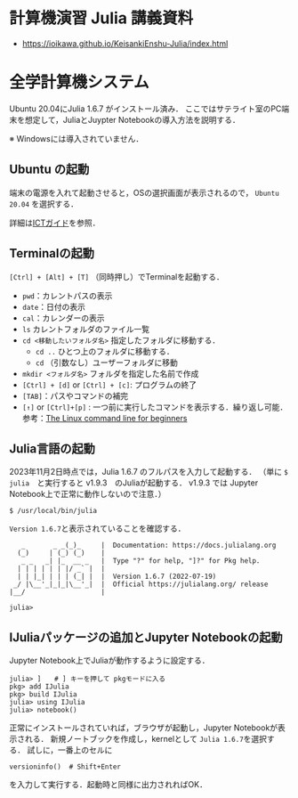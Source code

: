 # 計算機演習 Julia 講義資料

- https://ioikawa.github.io/KeisankiEnshu-Julia/index.html

# 全学計算機システム
Ubuntu 20.04にJulia 1.6.7 がインストール済み．
ここではサテライト室のPC端末を想定して，JuliaとJuypter Notebookの導入方法を説明する．

※ Windowsには導入されていません．

## Ubuntu の起動

端末の電源を入れて起動させると，OSの選択画面が表示されるので，
`Ubuntu 20.04` を選択する．

詳細は[ICTガイド](https://www.cc.tsukuba.ac.jp/ICT/ICT_Guide_J.pdf)を参照．

## Terminalの起動
`[Ctrl] + [Alt] + [T]` （同時押し）でTerminalを起動する．

- `pwd`：カレントパスの表示
- `date`：日付の表示
- `cal`：カレンダーの表示
- `ls`  カレントフォルダのファイル一覧
- `cd <移動したいフォルダ名>` 指定したフォルダに移動する．
  - `cd ..` ひとつ上のフォルダに移動する．
  - `cd` （引数なし）ユーザーフォルダに移動 
- `mkdir <フォルダ名>` フォルダを指定した名前で作成
- `[Ctrl] + [d]` or `[Ctrl] + [c]`: プログラムの終了
- `[TAB]`：パスやコマンドの補完
- `[↑]` or `[Ctrl]+[p]` : 一つ前に実行したコマンドを表示する．繰り返し可能．
参考：[The Linux command line for beginners](https://ubuntu.com/tutorials/command-line-for-beginners#1-overview) 
 
## Julia言語の起動

2023年11月2日時点では，Julia 1.6.7 のフルパスを入力して起動する．
（単に `$ julia`　と実行すると v1.9.3　のJuliaが起動する．
v1.9.3 では Jupyter Notebook上で正常に動作しないので注意．）

```
$ /usr/local/bin/julia
```

`Version 1.6.7`と表示されていることを確認する．

```
   _       _ _(_)_     |  Documentation: https://docs.julialang.org
  (_)     | (_) (_)    |
   _ _   _| |_  __ _   |  Type "?" for help, "]?" for Pkg help.
  | | | | | | |/ _` |  |
  | | |_| | | | (_| |  |  Version 1.6.7 (2022-07-19)
 _/ |\__'_|_|_|\__'_|  |  Official https://julialang.org/ release
|__/                   |

julia> 
```


## IJuliaパッケージの追加とJupyter Notebookの起動
Jupyter Notebook上でJuliaが動作するように設定する．
```
julia> ]　　# ] キーを押して pkgモードに入る 
pkg> add IJulia    
pkg> build IJulia   
julia> using IJulia
julia> notebook()
```
正常にインストールされていれば，ブラウザが起動し，Jupyter Notebookが表示される．
新規ノートブックを作成し，kernelとして `Julia 1.6.7`を選択する．
試しに，一番上のセルに
```
versioninfo()  # Shift+Enter
```
を入力して実行する．起動時と同様に出力されればOK．
